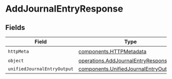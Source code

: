 # AddJournalEntryResponse


## Fields

| Field                                                                                            | Type                                                                                             | Required                                                                                         | Description                                                                                      |
| ------------------------------------------------------------------------------------------------ | ------------------------------------------------------------------------------------------------ | ------------------------------------------------------------------------------------------------ | ------------------------------------------------------------------------------------------------ |
| `httpMeta`                                                                                       | [components.HTTPMetadata](../../models/components/httpmetadata.md)                               | :heavy_check_mark:                                                                               | N/A                                                                                              |
| `object`                                                                                         | [operations.AddJournalEntryResponseBody](../../models/operations/addjournalentryresponsebody.md) | :heavy_minus_sign:                                                                               | N/A                                                                                              |
| `unifiedJournalEntryOutput`                                                                      | [components.UnifiedJournalEntryOutput](../../models/components/unifiedjournalentryoutput.md)     | :heavy_minus_sign:                                                                               | N/A                                                                                              |